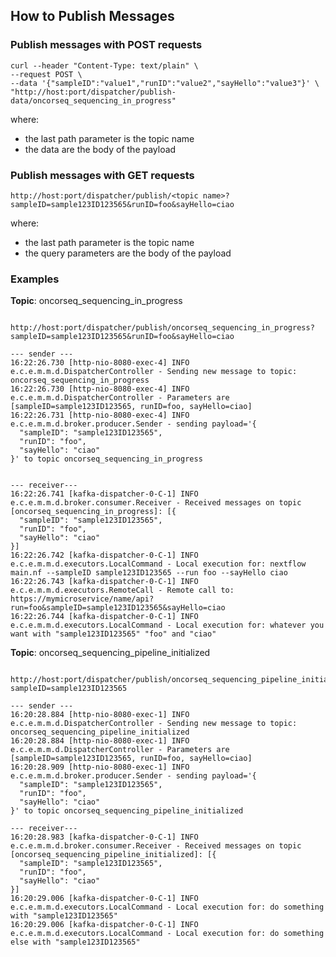 ## How to Publish Messages

### Publish messages with POST requests

    curl --header "Content-Type: text/plain" \
    --request POST \
    --data '{"sampleID":"value1","runID":"value2","sayHello":"value3"}' \
    "http://host:port/dispatcher/publish-data/oncorseq_sequencing_in_progress"

where:
* the last path parameter is the topic name
* the data are the body of the payload
### Publish messages with GET requests

    http://host:port/dispatcher/publish/<topic name>?sampleID=sample123ID123565&runID=foo&sayHello=ciao

where:
* the last path parameter is the topic name
* the query parameters are the body of the payload

### Examples

**Topic**: oncorseq_sequencing_in_progress

~~~

http://host:port/dispatcher/publish/oncorseq_sequencing_in_progress?sampleID=sample123ID123565&runID=foo&sayHello=ciao

--- sender ---
16:22:26.730 [http-nio-8080-exec-4] INFO  e.c.e.m.m.d.DispatcherController - Sending new message to topic: oncorseq_sequencing_in_progress
16:22:26.730 [http-nio-8080-exec-4] INFO  e.c.e.m.m.d.DispatcherController - Parameters are [sampleID=sample123ID123565, runID=foo, sayHello=ciao]
16:22:26.731 [http-nio-8080-exec-4] INFO  e.c.e.m.m.d.broker.producer.Sender - sending payload='{
  "sampleID": "sample123ID123565",
  "runID": "foo",
  "sayHello": "ciao"
}' to topic oncorseq_sequencing_in_progress


--- receiver---
16:22:26.741 [kafka-dispatcher-0-C-1] INFO  e.c.e.m.m.d.broker.consumer.Receiver - Received messages on topic [oncorseq_sequencing_in_progress]: [{
  "sampleID": "sample123ID123565",
  "runID": "foo",
  "sayHello": "ciao"
}] 
16:22:26.742 [kafka-dispatcher-0-C-1] INFO  e.c.e.m.m.d.executors.LocalCommand - Local execution for: nextflow main.nf --sampleID sample123ID123565 --run foo --sayHello ciao
16:22:26.743 [kafka-dispatcher-0-C-1] INFO  e.c.e.m.m.d.executors.RemoteCall - Remote call to: https://mymicroservice/name/api?run=foo&sampleID=sample123ID123565&sayHello=ciao
16:22:26.744 [kafka-dispatcher-0-C-1] INFO  e.c.e.m.m.d.executors.LocalCommand - Local execution for: whatever you want with "sample123ID123565" "foo" and "ciao"

~~~

**Topic**: oncorseq_sequencing_pipeline_initialized

~~~

http://host:port/dispatcher/publish/oncorseq_sequencing_pipeline_initialized?sampleID=sample123ID123565

--- sender ---
16:20:28.884 [http-nio-8080-exec-1] INFO  e.c.e.m.m.d.DispatcherController - Sending new message to topic: oncorseq_sequencing_pipeline_initialized
16:20:28.884 [http-nio-8080-exec-1] INFO  e.c.e.m.m.d.DispatcherController - Parameters are [sampleID=sample123ID123565, runID=foo, sayHello=ciao]
16:20:28.909 [http-nio-8080-exec-1] INFO  e.c.e.m.m.d.broker.producer.Sender - sending payload='{
  "sampleID": "sample123ID123565",
  "runID": "foo",
  "sayHello": "ciao"
}' to topic oncorseq_sequencing_pipeline_initialized

--- receiver---
16:20:28.983 [kafka-dispatcher-0-C-1] INFO  e.c.e.m.m.d.broker.consumer.Receiver - Received messages on topic [oncorseq_sequencing_pipeline_initialized]: [{
  "sampleID": "sample123ID123565",
  "runID": "foo",
  "sayHello": "ciao"
}] 
16:20:29.006 [kafka-dispatcher-0-C-1] INFO  e.c.e.m.m.d.executors.LocalCommand - Local execution for: do something with "sample123ID123565"
16:20:29.006 [kafka-dispatcher-0-C-1] INFO  e.c.e.m.m.d.executors.LocalCommand - Local execution for: do something else with "sample123ID123565"
~~~